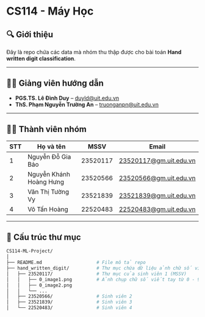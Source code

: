 # CS114 - Máy Học

## 🔍 Giới thiệu

Đây là repo chứa các data mà nhóm thu thập được cho bài toán **Hand written digit classification**.

---
## 🧑‍🏫 Giảng viên hướng dẫn

- **PGS.TS. Lê Đình Duy** – [duyld@uit.edu.vn](mailto:duyld@uit.edu.vn)  
- **ThS. Phạm Nguyễn Trường An** – [truonganpn@uit.edu.vn](mailto:truonganpn@uit.edu.vn)




---

## 👨‍💻 Thành viên nhóm

| STT | Họ và tên              | MSSV         | Email                  |
|-----|------------------------|--------------|------------------------|
| 1   | Nguyễn Đỗ Gia Bảo      | 23520117     | 23520117@gm.uit.edu.vn |
| 2   | Nguyễn Khánh Hoàng Hưng| 23520566     | 23520566@gm.uit.edu.vn |
| 3   | Văn Thị Tường Vy       | 23521839     | 23521839@gm.uit.edu.vn |
| 4   | Võ Tấn Hoàng           | 22520483     | 22520483@gm.uit.edu.vn |

---

## 📁 Cấu trúc thư mục

```bash
CS114-ML-Project/
│
├── README.md                    # File mô tả repo
├── hand_written_digit/          # Thư mục chứa dữ liệu ảnh chữ số viết tay
│   ├── 23520117/                # Thư mục của sinh viên 1 (MSSV)
│   │   ├── 0_image1.png         # Ảnh chụp chữ số viết tay từ 0 - 9
│   │   ├── 0_image2.png
│   │   └── ...
│   ├── 23520566/                # Sinh viên 2
│   ├── 23521839/                # Sinh viên 3
│   └── 22520483/                # Sinh viên 4
